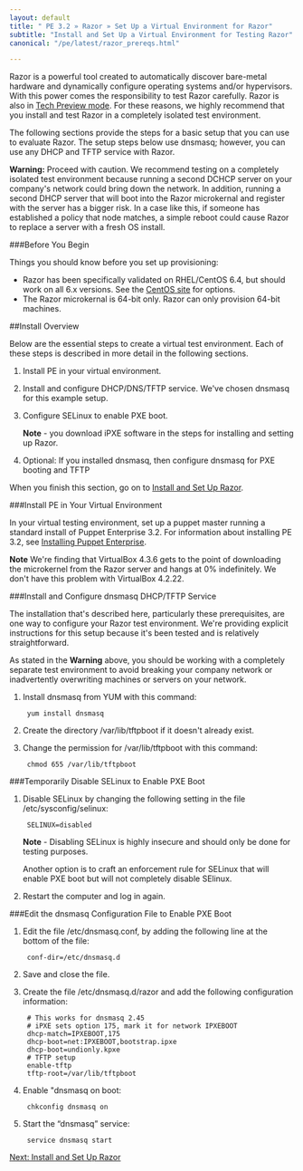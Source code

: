 ```yaml
---
layout: default
title: " PE 3.2 » Razor » Set Up a Virtual Environment for Razor"
subtitle: "Install and Set Up a Virtual Environment for Testing Razor"
canonical: "/pe/latest/razor_prereqs.html"

---
```


Razor is a powerful tool created to automatically discover bare-metal hardware and dynamically configure operating systems and/or hypervisors. With this power comes the responsibility to test Razor carefully. Razor is also in [Tech Preview mode](LINK). For these reasons, we highly recommend that you install and test Razor in a completely isolated test environment. 

The following sections provide the steps for a basic setup that you can use to evaluate Razor. The setup steps below use dnsmasq; however, you can use any DHCP and TFTP service with Razor. 

**Warning:** Proceed with caution. We recommend testing on a completely isolated test environment because running a second DCHCP server on your company's network could bring down the network. In addition, running a second DHCP server that will boot into the Razor microkernal and register with the server has a bigger risk. In a case like this, if someone has established a policy that node matches, a simple reboot could cause Razor to replace a server with a fresh OS install. 

###Before You Begin

Things you should know before you set up provisioning:

+ Razor has been specifically validated on RHEL/CentOS 6.4, but should work on all 6.x versions. See the [CentOS site](http://isoredirect.centos.org/centos/6/isos/x86_64/) for options.
+ The Razor microkernal is 64-bit only. Razor can only provision 64-bit machines.

##Install Overview

Below are the essential steps to create a virtual test environment. Each of these steps is described in more detail in the following sections.

1. Install PE in your virtual environment.
2. Install and configure DHCP/DNS/TFTP service.
	We've chosen dnsmasq for this example setup.
3. Configure SELinux to enable PXE boot.

	**Note** - you download iPXE software in the steps for installing and setting up Razor.
4. Optional: If you installed dnsmasq, then configure dnsmasq for PXE booting and TFTP

When you finish this section, go on to [Install and Set Up Razor](./razor_install.html). 

###Install PE in Your Virtual Environment

In your virtual testing environment, set up a puppet master running a standard install of Puppet Enterprise 3.2. For information about installing PE 3.2, see [Installing Puppet Enterprise](./install_basic.html).

**Note** We're finding that VirtualBox 4.3.6 gets to the point of downloading the microkernel from the Razor server and hangs at 0% indefinitely. We don't have this problem  with VirtualBox 4.2.22. 


###Install and Configure dnsmasq DHCP/TFTP Service

The installation that's described here, particularly these prerequisites, are one way to configure your Razor test environment. We're providing explicit instructions for this setup because it's been tested and is relatively straightforward. 

As stated in the **Warning** above, you should be working with a completely separate test environment to avoid breaking your company network or inadvertently overwriting machines or servers on your network. 


1. Install dnsmasq from YUM with this command:

		yum install dnsmasq
	
2. Create the directory /var/lib/tftpboot if it doesn't already exist.
3. Change the permission for /var/lib/tftpboot with this command:

		chmod 655 /var/lib/tftpboot
	
###Temporarily Disable SELinux to Enable PXE Boot

1. Disable SELinux by changing the following setting in the file /etc/sysconfig/selinux:

		SELINUX=disabled
 
	**Note** - Disabling SELinux is highly insecure and should only be done for testing  purposes. 
	
	Another option is to craft an enforcement rule for SELinux that will enable PXE boot but will not completely disable SElinux. 
	
2. Restart the computer and log in again. 

###Edit the dnsmasq Configuration File to Enable PXE Boot

1. Edit the file /etc/dnsmasq.conf, by adding the following line at the bottom of the file:

		conf-dir=/etc/dnsmasq.d

2. Save and close the file.
3. Create the file /etc/dnsmasq.d/razor and add the following configuration information:

		# This works for dnsmasq 2.45
		# iPXE sets option 175, mark it for network IPXEBOOT
		dhcp-match=IPXEBOOT,175
		dhcp-boot=net:IPXEBOOT,bootstrap.ipxe
		dhcp-boot=undionly.kpxe
		# TFTP setup
		enable-tftp
		tftp-root=/var/lib/tftpboot

4. Enable "dnsmasq on boot:

		chkconfig dnsmasq on

5. Start the “dnsmasq” service:

		service dnsmasq start	
		
[Next: Install and Set Up Razor](./razor_install.html)